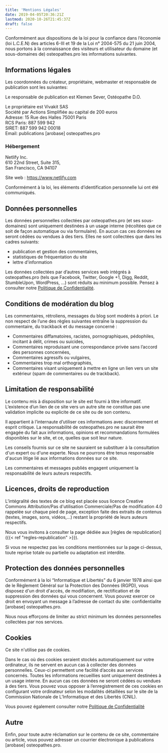 ```yaml
---
title: 'Mentions Légales'
date: 2019-04-05T20:36:21Z
lastmod: 2020-10-26T21:45:37Z
draft: false
---
```


Conformément aux dispositions de la loi pour la confiance dans l’économie (loi L.C.E.N) des articles 6-III et 19 de la Loi n° 2004-575 du 21 juin 2004, nous portons à la connaissance des visiteurs et utilisateur du domaine (et sous-domaines de) osteopathes.pro les informations suivantes.

<!--more-->

## Informations légales

Les coordonnées du créateur, propriétaire, webmaster et responsable de publication sont les suivantes:

Le responsable de publication est Klemen Sever, Ostéopathe D.O.

Le propriétaire est Vivakit SAS\
Société par Actions Simplifiée au capital de 200 euros\
Adresse: 15 Rue des Halles 75001 Paris\
RCS Paris: 887 599 942\
SIRET: 887 599 942 00018\
Email: publications [arobase] osteopathes.pro

### Hébergement

Netlify Inc. \
610 22nd Street, Suite 315, \
San Francisco, CA 94107

Site web : https://www.netlify.com

Conformément à la loi, les éléments d’identification personnelle lui ont été communiqués.

## Données personnelles
Les données personnelles collectées par osteopathes.pro (et ses sous-domaines) sont
uniquement destinées à un usage interne (récoltées que ce soit de façon automatique
ou via formulaire). En aucun cas ces données ne seront cédées ou vendues à des
tiers. Elles ne sont collectées que dans les cadres suivants:

 - publication et gestion des commentaires,
 - statistiques de fréquentation du site
 - lettre d'information

Les données collectées par d’autres services web intégrés à osteopathes.pro
(tels que Facebook, Twitter, Google +1, Digg, Reddit, StumbleUpon, WordPress, …)
sont réduits au minimum possible. Pensez à consulter notre [Politique de Confidentialité](https://www.iubenda.com/privacy-policy/42191435).

## Conditions de modération du blog
Les commentaires, rétroliens, messages du blog sont modérés à priori. Le non respect de l’une des règles suivantes entraîne la suppression du commentaire, du trackback et du message concerné :

 * Commentaires diffamatoires, racistes, pornographiques, pédophiles, incitant à délit, crimes ou suicides,
 * Commentaires reproduisant une correspondance privée sans l’accord des personnes concernées,
 * Commentaires agressifs ou vulgaires,
 * Commentaires trop mal orthographiés,
 * Commentaires visant uniquement à mettre en ligne un lien vers un site extérieur (spam de commentaires ou de trackback).

## Limitation de responsabilité
Le contenu mis à disposition sur le site est fourni à titre informatif. L’existence d’un lien de ce site vers un autre site ne constitue pas une validation implicite ou explicite de ce site ou de son contenu.

Il appartient à l’internaute d’utiliser ces informations avec discernement et esprit critique. La responsabilité de osteopathes.pro ne saurait être engagée du fait aux informations, opinions et recommandations formulées disponibles sur le site, et ce, quelles que soit leur nature.

Les conseils fournis sur ce site ne sauraient se substituer à la consultation
d'un expert ou d'une experte. Nous ne pourrons être tenus responsable d'aucun
litige lié aux informations données sur ce site.

Les commentaires et messages publiés engagent uniquement la responsabilité de leurs auteurs respectifs.

## Licences, droits de reproduction
L’intégralité des textes de ce blog est placée sous licence Creative Commons
Attribution/Pas d'utilisation Commerciale/Pas de modification 4.0 rappelée sur
chaque pied de page, exception faite des extraits de contenus (textes, images,
sons, vidéos,…) restant la propriété de leurs auteurs respectifs.

Nous vous invitons à consulter la page dédiée aux
[règles de republication]({{< ref "regles-republication" >}}).

Si vous ne respectez pas les conditions mentionnées sur la page ci-dessus, toute
reprise totale ou partielle ou adaptation est interdite.

## Protection des données personnelles
Conformément à la loi “Informatique et Libertés” du 6 janvier 1978 ainsi que de le
Règlement Général sur la Protection des Données (RGPD), vous disposez d'un droit
d'accès, de modifiation, de rectification et de suppression des données
qui vous concernent. Vous pouvez exercer ce droit en envoyant un message
à l’adresse de contact du site: confidentialite [arobase] osteopathes.pro.

Nous nous efforçons de limiter au strict minimum les données personnelles
collectées par nos services.

## Cookies
Ce site n'utilise pas de cookies.

Dans le cas où des cookies seraient stockés automatiquement sur votre
ordinateur, ils ne servent en aucun cas à collecter des données personnelles.
Ceux-ci permettent une facilité d’accès aux services concernés. Toutes les
informations recueillies sont uniquement destinées à un usage interne. En aucun cas
ces données ne seront cédées ou vendues à des tiers. Vous pouvez vous opposer
à l’enregistrement de ces cookies en configurant votre ordinateur selon les
modalités détaillées sur le site de la Commission Nationale de L’Informatique
et des Libertés (CNIL).

Vous pouvez également consulter notre [Politique de Confidentialité](https://www.iubenda.com/privacy-policy/42191435)

## Autre
Enfin, pour toute autre réclamation sur le contenu de ce site, commentaire ou article,
vous pouvez adresser un courrier électronique à publications [arobase] osteopathes.pro.
